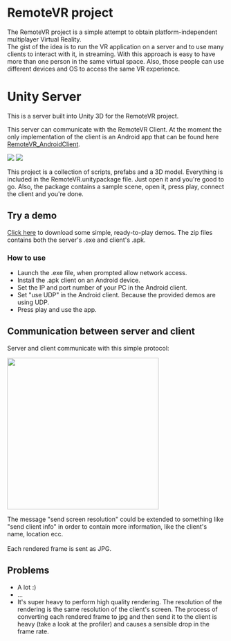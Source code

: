 # RemoteVR project
The RemoteVR project is a simple attempt to obtain platform-independent multiplayer Virtual Reality.<br/>
The gist of the idea is to run the VR application on a server and to use many clients to interact with it, in streaming.
With this approach is easy to have more than one person in the same virtual space. Also, those people can use different devices and OS to access the same VR experience.

# Unity Server
This is a server built into Unity 3D for the RemoteVR project.

This server can communicate with the RemoteVR Client. At the moment the only implementation of the client is an Android app that can be found here [RemoteVR_AndroidClient](https://github.com/PierfrancescoSoffritti/RemoteVR_AndroidClient).

<img src="https://github.com/PierfrancescoSoffritti/RemoteVR_UnityServer/blob/master/pics/gyroscope.gif" />
<img src="https://github.com/PierfrancescoSoffritti/RemoteVR_UnityServer/blob/master/pics/museum.gif" />

This project is a collection of scripts, prefabs and a 3D model. Everything is included in the RemoteVR.unitypackage file. Just open it and you're good to go. Also, the package contains a sample scene, open it, press play, connect the client and you're done.

## Try a demo
[Click here](https://drive.google.com/open?id=0B4BhGgWS02sBVmVRX0lTYzhKczA) to download some simple, ready-to-play demos. The zip files contains both the server's .exe and client's .apk.

### How to use
- Launch the .exe file, when prompted allow network access.
- Install the .apk client on an Android device.
- Set the IP and port number of your PC in the Android client.
- Set "use UDP" in the Android client. Because the provided demos are using UDP.
- Press play and use the app.

## Communication  between server and client
Server and client communicate with this simple protocol:

<img height="350" src="https://github.com/PierfrancescoSoffritti/RemoteVR_UnityServer/blob/master/pics/protocol.png" />

The message "send screen resolution" could be extended to something like "send client info" in order to contain more information, like the client's name, location ecc.<br/><br/>
Each rendered frame is sent as JPG.

## Problems
- A lot :)
- ...
- It's super heavy to perform high quality rendering. The resolution of the rendering is the same resolution of the client's screen. The process of converting each rendered frame to jpg and then send it to the client is heavy (take a look at the profiler) and causes a sensible drop in the frame rate.
